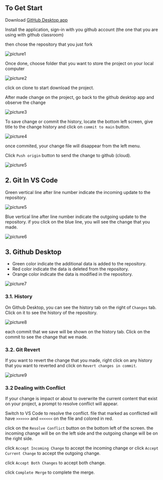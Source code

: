 ## To Get Start

Download [GitHub Desktop app](https://desktop.github.com/)

Install the application, sign-in with you github account (the one that you are using with github classroom)

then chose the repository that you just fork

![picture1](resources/image_2023-07-27_22-06-51.png)

Once done, choose folder that you want to store the project on your local computer

![picture2](resources/image_2023-07-27_22-06-54.png)

click on clone to start download the project.

After made change on the project, go back to the github desktop app and observe the change

![picture3](resources/image_2023-07-27_22-21-52.png)

To save change or commit the history, locate the bottom left screen, give title to the change history and click on `commit to main` button.

![picture4](resources/image_2023-07-27_22-29-22.png)

once commited, your change file will disappear from the left menu.

Click `Push origin` button to send the change to github (cloud).

![picture5](resources/image_2023-07-27_22-30-59.png)

## 2. Git In VS Code

Green vertical line after line number indicate the incoming update to the repository.

![picture5](resources/image_2023-07-27_22-35-04.png)

Blue vertical line after line number indicate the outgoing update to the repository. if you click on the blue line, you will see the change that you made.

![picture6](resources/image_2023-07-27_23-09-10.png)

## 3. Github Desktop

- Green color indicate the additional data is added to the repository.
- Red color indicate the data is deleted from the repository.
- Orange color indicate the data is modified in the repository.

![picture7](resources/image_2023-07-27_23-18-22.png)

### 3.1. History

On Github Desktop, you can see the history tab on the right of `Changes` tab. Click on it to see the history of the repository.

![picture8](resources/image_2023-07-27_23-25-48.png)

each commit that we save will be shown on the history tab. Click on the commit to see the change that we made.

### 3.2. Git Revert

If you want to revert the change that you made, right click on any history that you want to reverted and click on `Revert changes in commit`.

![picture9](resources/image_2023-07-27_23-32-01.png)

### 3.2 Dealing with Conflict

If your change is impact or about to overwrite the current content that exist on your project, a prompt to resolve conflict will appear.

Switch to VS Code to resolve the conflict. file that marked as conflicted will have `>>>>>>` and `<<<<<<` on the file and colored in red.

click on the `Resolve Conflict` button on the bottom left of the screen.
the incoming change will be on the left side and the outgoing change will be on the right side.

click `Accept Incoming Change` to accept the incoming change or click `Accept Current Change` to accept the outgoing change.

click `Accept Both Changes` to accept both change.

click `Complete Merge` to complete the merge.
